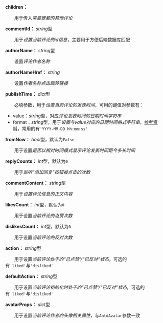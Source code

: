 **children：**

　　用于传入*需要嵌套的其他评论*

**commentId：** *string*型

　　用于*设置当前评论的id信息*，主要用于方便后端数据库匹配

**authorName：** *string*型

　　设置*评论作者名称*

**authorNameHref：** *string*

　　设置*作者名称点击跳转链接*

**publishTime：** *dict*型

　　必填参数，用于*设置当前评论的发表时间*，可用的键值对参数有：

- value：*string*型，对应*评论发表时间的日期时间字符串*
- format：*string*型，用于*设置与value对应的日期时间格式字符串*，[参考资料](https://momentjscom.readthedocs.io/en/latest/moment/04-displaying/01-format/)，常用的有`'YYYY-MM-DD hh:mm:ss'`

**fromNow：** *bool*型，默认为`False`

　　用于设置*是否以相对时间模式显示评论发表时间距今多长时间*

**replyCounts：** *int*型，默认为`0`

　　用于*监听“添加回复”按钮被点击的次数*

**commentContent：** *string*型

　　用于*设置评论信息的正文内容*

**likesCount：** *int*型，默认为`0`

　　用于设置*当前评论的点赞次数*

**dislikesCount：** *int*型，默认为`0`

　　用于设置*当前评论的反对次数*

**action：** *string*型

　　用于设置*当前评论处于的“已点赞”/“已反对”状态*，可选的有`'liked'`与`'disliked'`

**defaultAction：** *string*型

　　用于设置*当前评论初始化时处于的“已点赞”/“已反对”状态*，可选的有`'liked'`与`'disliked'`

**avatarProps：** *dict*型

　　用于设置*当前评论作者的头像相关属性*，与`AntdAvatar`参数一致

　　